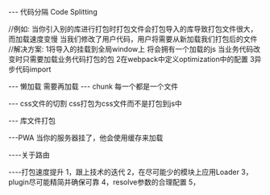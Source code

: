 --- 代码分隔 Code Splitting

//例如:
    当你引入别的库进行打包时打包文件会打包导入的库导致打包文件很大，而加载速度变慢
    当我们修改了用户代码，用户将需要从新加载我们打包后的文件
//解决方案:
    1将导入的挂载到全局window上
     将会拥有一个加载的js 当业务代码改变时只需要加载业务代码打包的包
    2在webpack中定义optimization中的配置
    3异步代码import

--- 懒加载
    需要再加载
--- chunk
    每一个都是一个文件

--- css文件的切割
    css打包为css文件而不是打包到js中

--- 库文件打包

    
---PWA
    当你的服务器挂了，他会使用缓存来加载

----关于路由


----打包速度提升
    1，跟上技术的迭代
    2，在尽可能少的模块上应用Loader
    3，plugin尽可能精简并确保可靠
    4，resolve参数的合理配置
    5，
